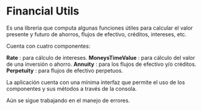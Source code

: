 # Financial Utils #

Es una libreria que computa algunas funciones útiles para calcular el valor presente y futuro
de ahorros, flujos de efectivo, créditos, intereses, etc.

Cuenta con cuatro componentes:

__Rate__ : para cálculo de intereses.
__MoneysTimeValue__ : para cálculo del valor de una inversión o ahorro.
__Annuity__ : para los flujos de efectivo y/o créditos.
__Perpetuity__ : para flujos de efectivo perpetuos.

La aplicación cuenta con una mínima interfaz que permite el uso de los componentes y sus métodos a
través de la consola. 

Aún se sigue trabajando en el manejo de errores.